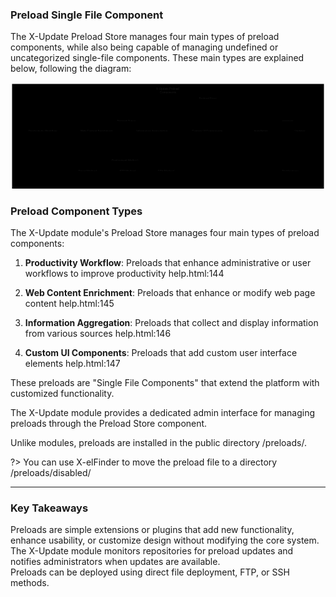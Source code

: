 
### Preload Single File Component

The X-Update Preload Store manages four main types of preload components, while also being capable of managing undefined or uncategorized single-file components. These main types are explained below, following the diagram:

<div class="panzoom-schema">
<svg xmlns="http://www.w3.org/2000/svg" id="xcl_update_preloads" aria-roledescription="flowchart-v2" class="xcl-diagram flowchart" style="max-width:1616.456298828125px" viewBox="0 0 1616.456 553"><g class="root"><g class="nodes"><g class="root"><g class="clusters"><g id="subGraph3" class="cluster" data-look="classic"><path d="M8 8h1600.456v537H8z"/><foreignObject width="200" height="48" class="cluster-label" transform="translate(708.228 8)"><div style="display:table;white-space:break-spaces;line-height:1.5;max-width:200px;text-align:center;width:200px"><span class="nodeLabel"><p>X-Update Preload Components</p></span></div></foreignObject></g><g id="subGraph2" class="cluster" data-look="classic"><path d="M283.162 378.5H909.7v129H283.162z"/><foreignObject width="153.8" height="24" class="cluster-label" transform="translate(519.531 378.5)"><div style="display:table-cell;white-space:nowrap;line-height:1.5;max-width:200px;text-align:center"><span class="nodeLabel"><p>Deployment Methods</p></span></div></foreignObject></g><g id="subGraph1" class="cluster" data-look="classic"><path d="M1184.863 174.5h403.594v333h-403.594z"/><foreignObject width="152.213" height="24" class="cluster-label" transform="translate(1310.553 174.5)"><div style="display:table-cell;white-space:nowrap;line-height:1.5;max-width:200px;text-align:center"><span class="nodeLabel"><p>Preload Management</p></span></div></foreignObject></g><g id="subGraph0" class="cluster" data-look="classic"><path d="M28 174.5h1136.863v129H28z"/><foreignObject width="97.9" height="24" class="cluster-label" transform="translate(547.481 174.5)"><div style="display:table-cell;white-space:nowrap;line-height:1.5;max-width:200px;text-align:center"><span class="nodeLabel"><p>Preload Types</p></span></div></foreignObject></g></g><g class="edgePaths"><path id="L_PS_PW_0" marker-end="url(#xcl_update_preloads_flowchart-v2-pointEnd)" d="M938.025 78.409 810.12 88.174c-127.905 9.765-383.716 29.296-511.621 45.311C170.594 149.5 170.594 162 170.594 173.833V208" class="edge-thickness-normal edge-pattern-solid edge-thickness-normal edge-pattern-solid flowchart-link"/><path id="L_PS_WC_0" marker-end="url(#xcl_update_preloads_flowchart-v2-pointEnd)" d="m938.025 81.279-81.879 9.287c-81.879 9.287-245.638 27.86-327.517 43.397C446.75 149.5 446.75 162 446.75 173.833V208" class="edge-thickness-normal edge-pattern-solid edge-thickness-normal edge-pattern-solid flowchart-link"/><path id="L_PS_IA_0" marker-end="url(#xcl_update_preloads_flowchart-v2-pointEnd)" d="m938.025 90.186-34.146 7.802c-34.146 7.803-102.437 23.407-136.583 37.46C733.15 149.5 733.15 162 733.15 173.833V208" class="edge-thickness-normal edge-pattern-solid edge-thickness-normal edge-pattern-solid flowchart-link"/><path id="L_PS_UI_0" marker-end="url(#xcl_update_preloads_flowchart-v2-pointEnd)" d="M1015.425 99.5V208" class="edge-thickness-normal edge-pattern-solid edge-thickness-normal edge-pattern-solid flowchart-link"/><path id="L_PS_IN_0" marker-end="url(#xcl_update_preloads_flowchart-v2-pointEnd)" d="m1092.825 90.781 32.614 7.703c32.613 7.704 97.84 23.11 130.454 37.063 32.613 13.953 32.613 26.453 32.613 38.286V208" class="edge-thickness-normal edge-pattern-solid edge-thickness-normal edge-pattern-solid flowchart-link"/><path id="L_PS_UP_0" marker-end="url(#xcl_update_preloads_flowchart-v2-pointEnd)" d="m1092.825 83.099 65.6 8.984c65.6 8.983 196.8 26.95 262.4 42.184 65.6 15.233 65.6 27.733 65.6 39.566V208" class="edge-thickness-normal edge-pattern-solid edge-thickness-normal edge-pattern-solid flowchart-link"/><path id="L_PS_NT_0" marker-end="url(#xcl_update_preloads_flowchart-v2-pointEnd)" d="m1092.825 85.752 49.888 8.541c49.887 8.542 149.662 25.624 199.55 40.416C1392.15 149.5 1392.15 162 1392.15 179v162c0 12.5 0 25 4.174 36.962 4.174 11.962 12.523 23.385 16.697 29.097l4.174 5.712" class="edge-thickness-normal edge-pattern-solid edge-thickness-normal edge-pattern-solid flowchart-link"/><path id="L_IN_DM_0" marker-end="url(#xcl_update_preloads_flowchart-v2-pointEnd)" d="m1266.813 266-5.021 6.25c-5.022 6.25-15.065 18.75-20.086 31.25-5.022 12.5-5.022 25-5.022 37.5s0 25-125.382 40.907c-125.383 15.908-376.148 35.223-501.531 44.88l-125.383 9.658" class="edge-thickness-normal edge-pattern-solid edge-thickness-normal edge-pattern-solid flowchart-link"/><path id="L_IN_FM_0" marker-end="url(#xcl_update_preloads_flowchart-v2-pointEnd)" d="M1288.506 266v75c0 12.5 0 25-101.429 40.796S882.79 416.684 781.361 426.23l-101.429 9.546" class="edge-thickness-normal edge-pattern-solid edge-thickness-normal edge-pattern-solid flowchart-link"/><path id="L_IN_SM_0" marker-end="url(#xcl_update_preloads_flowchart-v2-pointEnd)" d="m1310.199 266 5.022 6.25c5.021 6.25 15.064 18.75 20.086 31.25 5.021 12.5 5.021 25 5.021 37.5s0 25-76.943 40.44c-76.942 15.441-230.828 33.821-307.771 43.012l-76.942 9.19" class="edge-thickness-normal edge-pattern-solid edge-thickness-normal edge-pattern-solid flowchart-link"/><path id="L_UP_NT_0" marker-end="url(#xcl_update_preloads_flowchart-v2-pointEnd)" d="M1486.425 266v75c0 12.5 0 25-4.174 36.962-4.174 11.962-12.523 23.385-16.697 29.097l-4.174 5.712" class="edge-thickness-normal edge-pattern-solid edge-thickness-normal edge-pattern-solid flowchart-link"/></g><g class="edgeLabels"><g class="edgeLabel"><foreignObject width="0" height="0" class="label"><div class="labelBkg" style="display:table-cell;white-space:nowrap;line-height:1.5;max-width:200px;text-align:center"><span class="edgeLabel"/></div></foreignObject></g><g class="edgeLabel"><foreignObject width="0" height="0" class="label"><div class="labelBkg" style="display:table-cell;white-space:nowrap;line-height:1.5;max-width:200px;text-align:center"><span class="edgeLabel"/></div></foreignObject></g><g class="edgeLabel"><foreignObject width="0" height="0" class="label"><div class="labelBkg" style="display:table-cell;white-space:nowrap;line-height:1.5;max-width:200px;text-align:center"><span class="edgeLabel"/></div></foreignObject></g><g class="edgeLabel"><foreignObject width="0" height="0" class="label"><div class="labelBkg" style="display:table-cell;white-space:nowrap;line-height:1.5;max-width:200px;text-align:center"><span class="edgeLabel"/></div></foreignObject></g><g class="edgeLabel"><foreignObject width="0" height="0" class="label"><div class="labelBkg" style="display:table-cell;white-space:nowrap;line-height:1.5;max-width:200px;text-align:center"><span class="edgeLabel"/></div></foreignObject></g><g class="edgeLabel"><foreignObject width="0" height="0" class="label"><div class="labelBkg" style="display:table-cell;white-space:nowrap;line-height:1.5;max-width:200px;text-align:center"><span class="edgeLabel"/></div></foreignObject></g><g class="edgeLabel"><foreignObject width="0" height="0" class="label"><div class="labelBkg" style="display:table-cell;white-space:nowrap;line-height:1.5;max-width:200px;text-align:center"><span class="edgeLabel"/></div></foreignObject></g><g class="edgeLabel"><foreignObject width="0" height="0" class="label"><div class="labelBkg" style="display:table-cell;white-space:nowrap;line-height:1.5;max-width:200px;text-align:center"><span class="edgeLabel"/></div></foreignObject></g><g class="edgeLabel"><foreignObject width="0" height="0" class="label"><div class="labelBkg" style="display:table-cell;white-space:nowrap;line-height:1.5;max-width:200px;text-align:center"><span class="edgeLabel"/></div></foreignObject></g><g class="edgeLabel"><foreignObject width="0" height="0" class="label"><div class="labelBkg" style="display:table-cell;white-space:nowrap;line-height:1.5;max-width:200px;text-align:center"><span class="edgeLabel"/></div></foreignObject></g><g class="edgeLabel"><foreignObject width="0" height="0" class="label"><div class="labelBkg" style="display:table-cell;white-space:nowrap;line-height:1.5;max-width:200px;text-align:center"><span class="edgeLabel"/></div></foreignObject></g></g><g class="nodes"><g id="flowchart-DM-8" class="node default"><path d="M-81.119-27H81.119v54H-81.119z" class="basic label-container" transform="translate(399.281 443)"/><g class="label" transform="translate(348.162 431)"><rect/><foreignObject width="102.238" height="24"><div style="display:table-cell;white-space:nowrap;line-height:1.5;max-width:200px;text-align:center"><span class="nodeLabel"><p>Direct Method</p></span></div></foreignObject></g></g><g id="flowchart-PS-0" class="node default"><path d="M-77.4-27H77.4v54H-77.4z" class="basic label-container" transform="translate(1015.425 72.5)"/><g class="label" transform="translate(968.025 60.5)"><rect/><foreignObject width="94.8" height="24"><div style="display:table-cell;white-space:nowrap;line-height:1.5;max-width:200px;text-align:center"><span class="nodeLabel"><p>Preload Store</p></span></div></foreignObject></g></g><g id="flowchart-PW-1" class="node default"><path d="M-107.594-27h215.188v54h-215.188z" class="basic label-container" transform="translate(170.594 239)"/><g class="label" transform="translate(93 227)"><rect/><foreignObject width="155.188" height="24"><div style="display:table-cell;white-space:nowrap;line-height:1.5;max-width:200px;text-align:center"><span class="nodeLabel"><p>Productivity Workflow</p></span></div></foreignObject></g></g><g id="flowchart-WC-2" class="node default"><path d="M-118.563-27h237.125v54h-237.125z" class="basic label-container" transform="translate(446.75 239)"/><g class="label" transform="translate(358.188 227)"><rect/><foreignObject width="177.125" height="24"><div style="display:table-cell;white-space:nowrap;line-height:1.5;max-width:200px;text-align:center"><span class="nodeLabel"><p>Web Content Enrichment</p></span></div></foreignObject></g></g><g id="flowchart-IA-3" class="node default"><path d="M-117.838-27h235.675v54h-235.675z" class="basic label-container" transform="translate(733.15 239)"/><g class="label" transform="translate(645.313 227)"><rect/><foreignObject width="175.675" height="24"><div style="display:table-cell;white-space:nowrap;line-height:1.5;max-width:200px;text-align:center"><span class="nodeLabel"><p>Information Aggregation</p></span></div></foreignObject></g></g><g id="flowchart-UI-4" class="node default"><path d="M-114.438-27h228.875v54h-228.875z" class="basic label-container" transform="translate(1015.425 239)"/><g class="label" transform="translate(930.988 227)"><rect/><foreignObject width="168.875" height="24"><div style="display:table-cell;white-space:nowrap;line-height:1.5;max-width:200px;text-align:center"><span class="nodeLabel"><p>Custom UI Components</p></span></div></foreignObject></g></g><g id="flowchart-IN-5" class="node default"><path d="M-68.644-27H68.643v54H-68.644z" class="basic label-container" transform="translate(1288.506 239)"/><g class="label" transform="translate(1249.863 227)"><rect/><foreignObject width="77.287" height="24"><div style="display:table-cell;white-space:nowrap;line-height:1.5;max-width:200px;text-align:center"><span class="nodeLabel"><p>Installation</p></span></div></foreignObject></g></g><g id="flowchart-UP-6" class="node default"><path d="M-59.275-27h118.55v54h-118.55z" class="basic label-container" transform="translate(1486.425 239)"/><g class="label" transform="translate(1457.15 227)"><rect/><foreignObject width="58.55" height="24"><div style="display:table-cell;white-space:nowrap;line-height:1.5;max-width:200px;text-align:center"><span class="nodeLabel"><p>Updates</p></span></div></foreignObject></g></g><g id="flowchart-NT-7" class="node default"><path d="M-74.788-27H74.787v54H-74.788z" class="basic label-container" transform="translate(1439.288 443)"/><g class="label" transform="translate(1394.5 431)"><rect/><foreignObject width="89.575" height="24"><div style="display:table-cell;white-space:nowrap;line-height:1.5;max-width:200px;text-align:center"><span class="nodeLabel"><p>Notifications</p></span></div></foreignObject></g></g><g id="flowchart-FM-9" class="node default"><path d="M-72.775-27h145.55v54h-145.55z" class="basic label-container" transform="translate(603.175 443)"/><g class="label" transform="translate(560.4 431)"><rect/><foreignObject width="85.55" height="24"><div style="display:table-cell;white-space:nowrap;line-height:1.5;max-width:200px;text-align:center"><span class="nodeLabel"><p>FTP Method</p></span></div></foreignObject></g></g><g id="flowchart-SM-10" class="node default"><path d="M-74.375-27h148.75v54h-148.75z" class="basic label-container" transform="translate(800.325 443)"/><g class="label" transform="translate(755.95 431)"><rect/><foreignObject width="88.75" height="24"><div style="display:table-cell;white-space:nowrap;line-height:1.5;max-width:200px;text-align:center"><span class="nodeLabel"><p>SSH Method</p></span></div></foreignObject></g></g></g></g></g></g></svg>
</div>


### Preload Component Types

The X-Update module's Preload Store manages four main types of preload components:

1. **Productivity Workflow**: Preloads that enhance administrative or user workflows to improve productivity help.html:144

2. **Web Content Enrichment**: Preloads that enhance or modify web page content help.html:145

3. **Information Aggregation**: Preloads that collect and display information from various sources help.html:146

4. **Custom UI Components**: Preloads that add custom user interface elements help.html:147

These preloads are "Single File Components" that extend the platform with customized functionality.

The X-Update module provides a dedicated admin interface for managing preloads through the Preload Store component.

Unlike modules, preloads are installed in the public directory /preloads/. 

?> You can use X-elFinder to move the preload file to a directory /preloads/disabled/


---

### Key Takeaways

Preloads are simple extensions or plugins that add new functionality, enhance usability, or customize design without modifying the core system.  
The X-Update module monitors repositories for preload updates and notifies administrators when updates are available.  
Preloads can be deployed using direct file deployment, FTP, or SSH methods.
